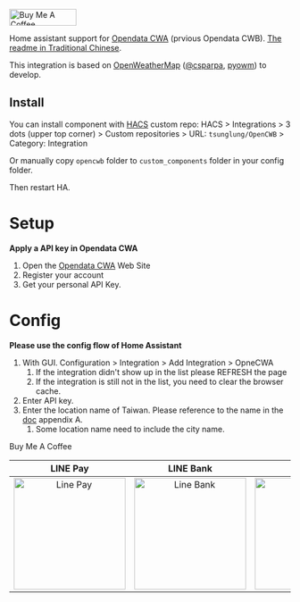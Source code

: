 <a href="https://www.buymeacoffee.com/tsunglung" target="_blank"><img src="https://cdn.buymeacoffee.com/buttons/default-orange.png" alt="Buy Me A Coffee" height="30" width="120"></a>

Home assistant support for [Opendata CWA](https://opendata.cwa.gov.tw/index) (prvious Opendata CWB). [The readme in Traditional Chinese](https://github.com/tsunglung/OpenCWB/blob/master/README_zh-tw.md).


This integration is based on [OpenWeatherMap](https://openweathermap.org) ([@csparpa](https://pypi.org/user/csparpa), [pyowm](https://github.com/csparpa/pyowm)) to develop.

## Install

You can install component with [HACS](https://hacs.xyz/) custom repo: HACS > Integrations > 3 dots (upper top corner) > Custom repositories > URL: `tsunglung/OpenCWB` > Category: Integration

Or manually copy `opencwb` folder to `custom_components` folder in your config folder.

Then restart HA.

# Setup

**Apply a API key in Opendata CWA**
1. Open the [Opendata CWA](https://opendata.cwa.gov.tw/devManual/insrtuction) Web Site
2. Register your account
3. Get your personal API Key.

# Config

**Please use the config flow of Home Assistant**


1. With GUI. Configuration > Integration > Add Integration > OpneCWA
   1. If the integration didn't show up in the list please REFRESH the page
   2. If the integration is still not in the list, you need to clear the browser cache.
2. Enter API key.
3. Enter the location name of Taiwan. Please reference to the name in the [doc](https://opendata.cwa.gov.tw/opendatadoc/insrtuction/CWA_Data_Standard.pdf) appendix A.
   1. Some location name need to include the city name.

Buy Me A Coffee

|  LINE Pay | LINE Bank | JKao Pay |
| :------------: | :------------: | :------------: |
| <img src="https://github.com/tsunglung/OpenCWB/blob/master/linepay.jpg" alt="Line Pay" height="200" width="200">  | <img src="https://github.com/tsunglung/OpenCWB/blob/master/linebank.jpg" alt="Line Bank" height="200" width="200">  | <img src="https://github.com/tsunglung/OpenCWB/blob/master/jkopay.jpg" alt="JKo Pay" height="200" width="200">  |
